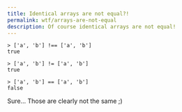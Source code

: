 ```yaml
---
title: Identical arrays are not equal?!
permalink: wtf/arrays-are-not-equal
description: Of course identical arrays are not equal!
---
```


```
> ['a', 'b'] !== ['a', 'b']
true

> ['a', 'b'] != ['a', 'b']
true

> ['a', 'b'] == ['a', 'b']
false
```

Sure... Those are clearly not the same ;)
